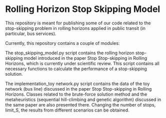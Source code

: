 # Rolling Horizon Stop Skipping Model

This repository is meant for publishing some of our code related to the stop-skipping problem in rolling horizons applied in public transit (in particular, bus services).

Currently, this repository contains a couple of modules:

The stop_skipping_model.py script contains the rolling horizon stop-skipping model introduced in the paper Stop Stop-skipping in Rolling Horizons, which is currently under scientific review. This script contains all necessary functions to calculate the performance of a stop-skipping solution. 

The implementation_toy network.py script contains the data of the toy network (bus line) discussed in the paper Stop Stop-skipping in Rolling Horizons. Classes related to the brute-force solution method and the metaheuristics (sequential hill-climbing and genetic algorithm) discussed in the same paper are also presented there. Changing the number of stops, limit_S, the results from different scenarios can be obtained.
